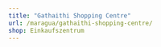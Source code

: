 ```yaml
---
title: "Gathaithi Shopping Centre"
url: /maragua/gathaithi-shopping-centre/
shop: Einkaufszentrum
---
```

